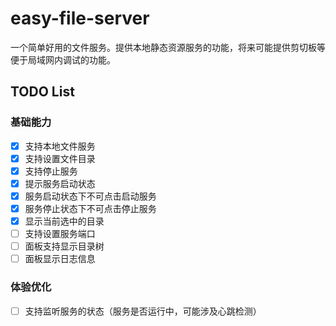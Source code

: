 # easy-file-server

一个简单好用的文件服务。提供本地静态资源服务的功能，将来可能提供剪切板等便于局域网内调试的功能。

## TODO List

### 基础能力
- [x] 支持本地文件服务
- [x] 支持设置文件目录
- [x] 支持停止服务
- [x] 提示服务启动状态
- [x] 服务启动状态下不可点击启动服务
- [x] 服务停止状态下不可点击停止服务
- [x] 显示当前选中的目录
- [ ] 支持设置服务端口
- [ ] 面板支持显示目录树
- [ ] 面板显示日志信息

### 体验优化
- [ ] 支持监听服务的状态（服务是否运行中，可能涉及心跳检测）
